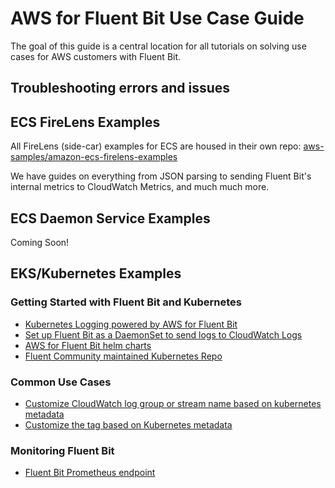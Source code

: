 # AWS for Fluent Bit Use Case Guide

The goal of this guide is a central location for all tutorials on solving use cases for AWS customers with Fluent Bit.

## Troubleshooting errors and issues

## ECS FireLens Examples

All FireLens (side-car) examples for ECS are housed in their own repo: [aws-samples/amazon-ecs-firelens-examples](https://github.com/aws-samples/amazon-ecs-firelens-examples)

We have guides on everything from JSON parsing to sending Fluent Bit's internal metrics to CloudWatch Metrics, and much much more. 

## ECS Daemon Service Examples

Coming Soon!

## EKS/Kubernetes Examples

### Getting Started with Fluent Bit and Kubernetes
* [Kubernetes Logging powered by AWS for Fluent Bit](https://aws.amazon.com/blogs/containers/kubernetes-logging-powered-by-aws-for-fluent-bit/)
* [Set up Fluent Bit as a DaemonSet to send logs to CloudWatch Logs](https://docs.aws.amazon.com/AmazonCloudWatch/latest/monitoring/Container-Insights-setup-logs-FluentBit.html)
* [AWS for Fluent Bit helm charts](https://github.com/aws/eks-charts/tree/master/stable/aws-for-fluent-bit)
* [Fluent Community maintained Kubernetes Repo](https://github.com/fluent/fluent-bit-kubernetes-logging)

### Common Use Cases
* [Customize CloudWatch log group or stream name based on kubernetes metadata](k8s-metadata-customize-cw/)
* [Customize the tag based on Kubernetes metadata](k8s-metadata-customize-tag/)

### Monitoring Fluent Bit
* [Fluent Bit Prometheus endpoint](https://docs.fluentbit.io/manual/administration/monitoring)




